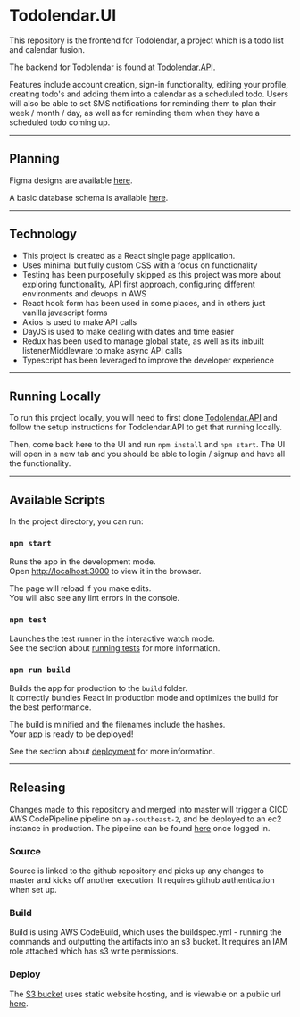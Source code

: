 # Todolendar.UI

This repository is the frontend for Todolendar, a project which is a todo list and calendar fusion. 

The backend for Todolendar is found at [Todolendar.API](https://github.com/Mark-Cooper-Janssen-Vooles/Todolendar.API).

Features include account creation, sign-in functionality, editing your profile, creating todo's and adding them into a calendar as a scheduled todo. Users will also be able to set SMS notifications for reminding them to plan their week / month / day, as well as for reminding them when they have a scheduled todo coming up.

---

## Planning
Figma designs are available [here](https://www.figma.com/file/ona2QoEu6QzTcyffAervOy/Todolender?node-id=0%3A1&t=KPdD8o2qc6cbYQnZ-0).

A basic database schema is available [here](https://app.diagrams.net/#G1NYqMTprbHGnyYW-6s-Pc1sLVT3hZQu_x).

---

## Technology 

- This project is created as a React single page application. 
- Uses minimal but fully custom CSS with a focus on functionality 
- Testing has been purposefully skipped as this project was more about exploring functionality, API first approach, configuring different environments and devops in AWS
- React hook form has been used in some places, and in others just vanilla javascript forms
- Axios is used to make API calls
- DayJS is used to make dealing with dates and time easier
- Redux has been used to manage global state, as well as its inbuilt listenerMiddleware to make async API calls
- Typescript has been leveraged to improve the developer experience

---

## Running Locally
To run this project locally, you will need to first clone [Todolendar.API](https://github.com/Mark-Cooper-Janssen-Vooles/Todolendar.API) and follow the setup instructions for Todolendar.API to get that running locally.

Then, come back here to the UI and run `npm install` and `npm start`. The UI will open in a new tab and you should be able to login / signup and have all the functionality.

---

## Available Scripts

In the project directory, you can run:

### `npm start`

Runs the app in the development mode.\
Open [http://localhost:3000](http://localhost:3000) to view it in the browser.

The page will reload if you make edits.\
You will also see any lint errors in the console.

### `npm test`

Launches the test runner in the interactive watch mode.\
See the section about [running tests](https://facebook.github.io/create-react-app/docs/running-tests) for more information.

### `npm run build`

Builds the app for production to the `build` folder.\
It correctly bundles React in production mode and optimizes the build for the best performance.

The build is minified and the filenames include the hashes.\
Your app is ready to be deployed!

See the section about [deployment](https://facebook.github.io/create-react-app/docs/deployment) for more information.

--- 

## Releasing 

Changes made to this repository and merged into master will trigger a CICD AWS CodePipeline pipeline on `ap-southeast-2`, and be deployed to an ec2 instance in production. 
The pipeline can be found [here](https://ap-southeast-2.console.aws.amazon.com/codesuite/codepipeline/pipelines/todolendar-ui-pipeline-2/view?region=ap-southeast-2) once logged in.

### Source
Source is linked to the github repository and picks up any changes to master and kicks off another execution. It requires github authentication when set up.

### Build 
Build is using AWS CodeBuild, which uses the buildspec.yml - running the commands and outputting the artifacts into an s3 bucket.
It requires an IAM role attached which has s3 write permissions. 

### Deploy
The [S3 bucket](https://ap-southeast-2.console.aws.amazon.com/s3/buckets/todolender-ui-s3-output?region=ap-southeast-2&tab=properties) uses static website hosting, and is viewable on a public url [here](http://todolender-ui-s3-output.s3-website-ap-southeast-2.amazonaws.com).
